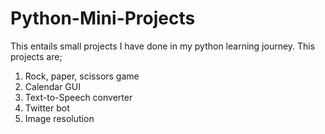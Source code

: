 # Python-Mini-Projects
This entails small projects I have done in my python learning journey.
This projects are;
1. Rock, paper, scissors game
2. Calendar GUI
3. Text-to-Speech converter
4. Twitter bot
5. Image resolution
